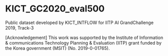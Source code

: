 # KICT_GC2020_eval500
Public dataset developed by KICT_INTFLOW for IITP AI GrandChallenge 2019, Track-3

[Acknowledgement]
This work was supported by the Institute of Information & communications Technology Planning & Evaluation (IITP) grant funded by the Korea government (MSIT) (No. 2019-0-01765).
